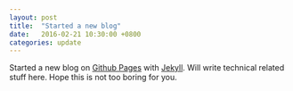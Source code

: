 ```yaml
---
layout: post
title:  "Started a new blog"
date:   2016-02-21 10:30:00 +0800
categories: update
---
```


Started a new blog on [Github Pages][gh-pages] with [Jekyll][jekyll]. Will write
technical related stuff here. Hope this is not too boring for you.

[gh-pages]: https://pages.github.com/
[jekyll]: https://jekyllrb.com/
